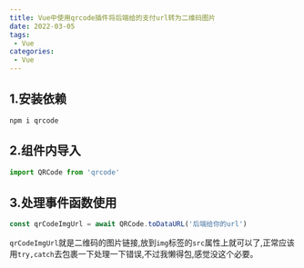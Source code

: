 ```yaml
---
title: Vue中使用qrcode插件将后端给的支付url转为二维码图片
date: 2022-03-05
tags:
 - Vue
categories:
 - Vue
---
```


## 1.安装依赖

```npm
npm i qrcode
```

## 2.组件内导入

```js
import QRCode from 'qrcode'
```

## 3.处理事件函数使用

```js
const qrCodeImgUrl = await QRCode.toDataURL('后端给你的url')
```

`qrCodeImgUrl`就是二维码的图片链接,放到`img`标签的`src`属性上就可以了,正常应该用`try,catch`去包裹一下处理一下错误,不过我懒得包,感觉没这个必要。